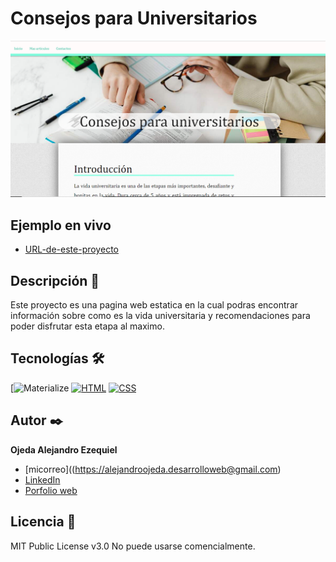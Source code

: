 # Consejos para Universitarios
![Imagen del proyecto](https://github.com/OjedaAlejandro/ConsejosParaUniversitarios/blob/907e8afb091fd2b3ad6cdff63b4e1148bc17265e/assets/pagina%20consejos%20para%20universitarios.png)

## Ejemplo en vivo
- [URL-de-este-proyecto](https://consejos-para-universitarios.web.app/)

## Descripción 📑
Este proyecto es una pagina web estatica en la cual podras encontrar información sobre como es la vida universitaria y recomendaciones para poder 
disfrutar esta etapa al maximo.

## Tecnologías 🛠
<!-- Iconos sacados de: https://github.com/hendrasob/badges/blob/master/README.md y https://github.com/alexandresanlim/Badges4-README.md-Profile -->
[![Materialize](https://github.com/OjedaAlejandro/logoseImagenes/blob/f76d8c6f37d0c38813a6d7e5f9cee4d68c4b1539/materialize.svg)
[![HTML](https://img.shields.io/badge/HTML5-E34F26?style=for-the-badge&logo=html5&logoColor=white)](https://es.wikipedia.org/wiki/HTML5)
[![CSS](https://img.shields.io/badge/CSS3-1572B6?style=for-the-badge&logo=css3&logoColor=white)](https://es.wikipedia.org/wiki/CSS)


## Autor ✒️
**Ojeda Alejandro Ezequiel**

* [micorreo]((https://alejandroojeda.desarrolloweb@gmail.com)
* [LinkedIn]()
* [Porfolio web](https://miportafolioweb-e0a04.web.app/)

  
## Licencia 📄
MIT Public License v3.0
No puede usarse comencialmente.
